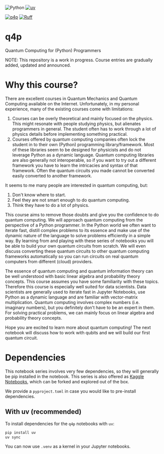 ![Python](https://img.shields.io/badge/python-3.10%2B-blue)
[![uv](https://img.shields.io/endpoint?url=https://raw.githubusercontent.com/astral-sh/uv/main/assets/badge/v0.json)](https://github.com/astral-sh/uv)

[![q4p](q4p.png)](https://carlo.ai/q4p)
[![Ruff](https://img.shields.io/endpoint?url=https://raw.githubusercontent.com/astral-sh/ruff/main/assets/badge/v2.json)](https://github.com/astral-sh/ruff)


# q4p
Quantum Computing for (Python) Programmers

NOTE: This repository is a work in progress. Course entries are gradually added, updated and announced.

# Why this course?

There are excellent courses in Quantum Mechanics and Quantum Computing available on the Internet. Unfortunately, in my personal experience, many of the existing courses come with limitations:

1. Courses can be overly theoretical and mainly focused on the physics. This might resonate with people studying physics, but alienates programmers in general. The student often has to work through a lot of physics details before implementing something practical.
2. Courses offered by quantum computing companies often lock the student in to their own (Python) programming library/framework. Most of these libraries seem to be designed for physicists and do not leverage Python as a dynamic language. Quantum computing libraries are also generally not interoperable, so if you want to try out a different framework you have to learn the intricacies and syntax of that framework. Often the quantum circuits you made cannot be converted easily converted to another framework.

It seems to me many people are interested in quantum computing, but:

1. Don't know where to start.
2. Feel they are not smart enough to do quantum computing.
3. Think they have to do a lot of physics.

This course aims to remove those doubts and give you the confidence to do quantum computing. We will approach quantum computing from the perspective of a Python programmer. In the Python world we often want to iterate fast, distill complex problems to its essence and make use of the dynamic nature of the language to solve problems efficiently in a simple way. By learning from and playing with these series of notebooks you will be able to build your own quantum circuits from scratch. We will even discuss converting these quantum circuits to other quantum computing frameworks automatically so you can run circuits on real quantum computers from different (cloud) providers.

The essence of quantum computing and quantum information theory can be well understood with basic linear algebra and probability theory concepts. This course assumes you have some familiarity with these topics. Therefore this course is especially well suited for data scientists. Data scientists are generally used to iterate fast in Jupyter Notebooks, use Python as a dynamic language and are familiar with vector-matrix multiplication. Quantum computing involves complex numbers (i.e. imaginary numbers), but you definitely don't have to be an expert in them. For solving practical problems, we can mainly focus on linear algebra and probability theory concepts.

Hope you are excited to learn more about quantum computing! The next notebook will discuss how to work with qubits and we will build our first quantum circuit.

# Dependencies

This notebook series involves very few dependencies, so they will generally be pip installed in the notebook. This series is also offered as [Kaggle Notebooks](https://www.kaggle.com/search?q=q4p+-+in%3Anotebooks), which can be forked and explored out of the box.

We provide a `pyproject.toml` in case you would like to pre-install dependencies.

## With uv (recommended)

To install dependencies for the `q4p` notebooks with `uv`:

```bash
pip install uv
uv sync
```

You can now use `.venv` as a kernel in your Jupyter notebooks.
